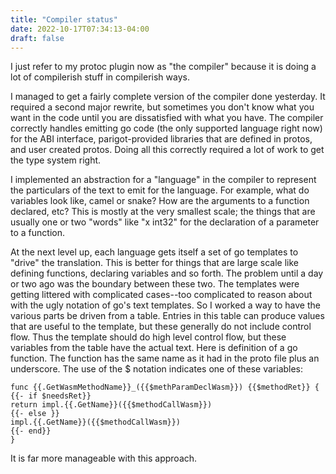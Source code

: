 ```yaml
---
title: "Compiler status"
date: 2022-10-17T07:34:13-04:00
draft: false
---
```

I just refer to my protoc plugin now as "the compiler" because it is doing a lot of
compilerish stuff in compilerish ways.

I managed to get a fairly complete version of the compiler done yesterday.   It required
a second major rewrite, but sometimes you don't know what you want in the code until
you are dissatisfied with what you have.  The compiler correctly handles emitting go
code (the only supported language right now) for the ABI interface, parigot-provided
libraries that are defined in protos, and user created protos.  Doing all this 
correctly required a lot of work to get the type system right.

I implemented an abstraction for a "language" in the compiler to represent the
particulars of the text to emit for the language.  For example, what do variables
look like, camel or snake? How are the arguments to a function declared, etc?  This 
is mostly at the very smallest scale; the things that are usually one or two 
"words" like "x int32" for the declaration of a parameter to a function.

At the next level up, each language gets itself a set of go templates to "drive"
the translation.  This is better for things that are large scale like defining
functions, declaring variables and so forth.  The problem until a day or two ago
was the boundary between these two.  The templates were getting littered with
complicated cases--too complicated to reason about with the ugly notation of go's
text templates.  So I worked a way to have the various parts be driven from a table.
Entries in this table can produce values that are useful to the template, but these
generally do not include control flow.  Thus the template should do high level
control flow, but these variables from the table have the actual text.  Here is
definition of a go function.  The function has the same name as it had in the 
proto file plus an underscore.  The use of the $ notation indicates one of these
variables:
```
func {{.GetWasmMethodName}}_({{$methParamDeclWasm}}) {{$methodRet}} {
{{- if $needsRet}}
return impl.{{.GetName}}({{$methodCallWasm}})
{{- else }}
impl.{{.GetName}}({{$methodCallWasm}})
{{- end}}
}
```

It is far more manageable with this approach.





